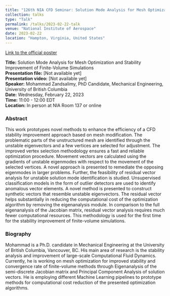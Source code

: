 ```yaml
---
title: "126th NIA CFD Seminar: Solution Mode Analysis for Mesh Optimization and Stability Improvement of Finite-Volume Simulations"
collection: talks
type: "Talk"
permalink: /talks/2023-02-22-talk
venue: "National Institute of Aerospace"
date: 2023-02-22
location: "Hampton, Virginia, United States"
---
```


[Link to the official poster](https://niacfds.wordpress.com/2023/02/07/126th-nia-cfd-seminar-solution-mode-analysis-for-mesh-optimization-and-stability-improvement-of-finite-volume-simulations-by-mohammad-zandsalimy/)

**Title:** Solution Mode Analysis for Mesh Optimization and Stability Improvement of Finite-Volume Simulations \
**Presentation file:** [Not available yet] \
**Presentation video:** [Not available yet] \
**Speaker:** Mohammad Zandsalimy, PhD Candidate, Mechanical Engineering, University of British Columbia \
**Date:**  Wednesday, February 22, 2023 \
**Time:**  11:00 - 12:00 EDT \
**Location:** In person at NIA Room 137 or online

### Abstract
This work prototypes novel methods to enhance the efficiency of a CFD stability improvement approach based on mesh modification. The problematic parts of the unstructured mesh are identified through the unstable eigenvectors and a few vertices are selected for adjustment. The improved vertex selection methodology ensures a fast and reliable optimization procedure. Movement vectors are calculated using the gradients of unstable eigenmodes with respect to the movement of the selected vertices. A novel approach is presented to remediate the opposing eigenmodes in larger problems. Further, the feasibility of residual vector analysis for unstable solution mode identification is studied. Unsupervised classification models in the form of outlier detectors are used to identify anomalous vector elements. A novel method is presented to construct synthetic vectors that resemble unstable eigenvectors. The residual vector helps substantially in reducing the computational cost of the optimization algorithm by removing the eigenanalysis module. In comparison to the full eigenanalysis of the Jacobian matrix, residual vector analysis requires much fewer computational resources. This methodology is used for the first time for the stability improvement of finite-volume simulations.

### Biography
Mohammad is a Ph.D. candidate in Mechanical Engineering at the University of British Columbia, Vancouver, BC. His main area of research is the stability analysis and improvement of large-scale Computational Fluid Dynamics. Currently, he is working on mesh optimization for improved stability and convergence rate of finite-volume methods through Eigenanalysis of the semi-discrete Jacobian matrix and Principal Component Analysis of solution vectors. He is employing different Machine Learning pipelines to prototype methods for computational cost reduction of the presented optimization algorithms. 